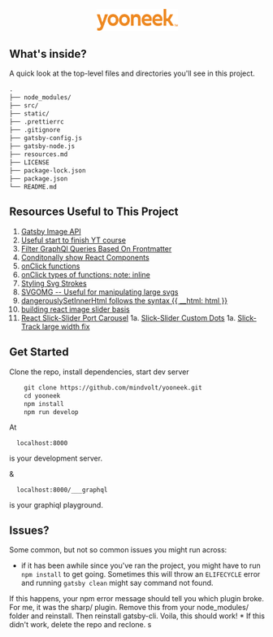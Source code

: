 <!-- BEGIN README -->
<p align="center">
  <a href="https://yooneek.0kra.com/">
    <img alt="Yooneek" src="src/assets/logos/yooneekOrange.svg" width="160" />
  </a>
</p>

## What's inside?

A quick look at the top-level files and directories you'll see in this project.

    .
    ├── node_modules/
    ├── src/
    ├── static/
    ├── .prettierrc
    ├── .gitignore
    ├── gatsby-config.js
    ├── gatsby-node.js
    ├── resources.md
    ├── LICENSE
    ├── package-lock.json
    ├── package.json
    └── README.md

## Resources Useful to This Project

1. [Gatsby Image API](https://www.gatsbyjs.org/docs/gatsby-image/)
1. [Useful start to finish YT course](https://www.youtube.com/watch?v=8t0vNu2fCCM&feature=youtu.be)
1. [Filter GraphQl Queries Based On Frontmatter](https://dev.to/p0oker/using-graphql-queries-to-separate-pages-and-blog-posts-in-gatsby-1ke2)
1. [Conditonally show React Components](https://reactjs.org/docs/conditional-rendering.html)
1. [onClick functions](https://reactjs.org/docs/handling-events.html)
1. [onClick types of functions: note: inline](https://upmostly.com/tutorials/react-onclick-event-handling-with-examples#call-inline-function-onclick-event-handler)
1. [Styling Svg Strokes](https://css-tricks.com/svg-line-animation-works/)
1. [SVGOMG -- Useful for manipulating large svgs](https://jakearchibald.github.io/svgomg/)
1. [dangerouslySetInnerHtml follows the syntax {{ __html: html }}](https://github.com/gatsbyjs/gatsby/issues/10510)
1. [building react image slider basis](https://medium.com/@ItsMeDannyZ/build-an-image-slider-with-react-es6-264368de68e4)
1. [React Slick-Slider Port Carousel](https://react-slick.neostack.com/docs/get-started)
    1a. [Slick-Slider Custom Dots](https://gist.github.com/im-sad/aba39230a2992147151a06a915fc0800)
    1a. [Slick-Track large width fix](https://stackoverflow.com/questions/45735511/slick-slider-gets-wrong-width)

## Get Started

Clone the repo, install dependencies, start dev server

```shell
    git clone https://github.com/mindvolt/yooneek.git
    cd yooneek
    npm install
    npm run develop
```
At
```
  localhost:8000
```
is your development server.


&
```
  localhost:8000/___graphql
```
is your graphiql playground.

## Issues?

Some common, but not so common issues you might run across:

  * if it has been awhile since you've ran the project, you might have to run ```npm install``` to get going. Sometimes this will throw an ```ELIFECYCLE``` error and running ```gatsby clean``` might say command not found. 
  
  If this happens, your npm error message should tell you which plugin broke. For me, it was the sharp/ plugin. Remove this from your node_modules/ folder and reinstall. Then reinstall gatsby-cli. Voila, this should work!
    * If this didn't work, delete the repo and reclone.
 s
